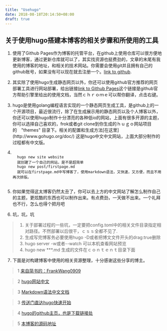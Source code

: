 ```yaml
---
title: "Usehugo"
date: 2018-08-18T20:14:50+08:00
draft: true
---
```


## 关于使用hugo搭建本博客的相关步骤和所使用的工具

1. 使用了Github Pages作为博客的托管平台，在github上使用仓库可以很方便地更新博客，通过更新仓库就可以了，其实找资源也挺费劲的，文章的末尾有我使用的博客的地址，和相关的技术网站。你需要会使用git并且拥有自己的github账号，如果没有可以现在就去注册一个。[link to github](https://github.com/).


2. 其实除了使用hugo生成静态网页以外，你还可以使用github官方推荐的网页部署工具进行网站部署，给出链接[link to Github Pages](https://help.github.com/articles/what-is-github-pages/)这个链接是github官方帮助引擎里给出的使用文档，当然ｃｈｒｏｍｅ可以帮你翻译，点击右键。


3. <p>hugo是使用golang编程语言实现的一个静态网页生成工具，是github上的一个开源项目，最近很流行，除了在生成展示用的静态网页以及个人博客以外，你还可以使用hugo制作十分漂亮的各种低io的网站，上面有很多开源的主题，你可以选择自己喜欢的，frok或者git clone到你生成的ｈｕｇｏ网站项目的　"themes" 目录下。相关的配置和生成方法[在这里](http://www.gohugo.org/doc/) 这是hugo中文中文网站，上面大部分制作的过程都有中文版。</p>

4.  <pre><code>
      hugo new site website
      就创建了一个自己的网站，是不是超简单
      hugo new post/firstpage.md
      就可以在firstpage.md中写博客了，使用markdown语法，又快速，又方便，而且不用再次排版。
      </code></pre>


5. 你如果觉得这太博客仍然太丑了，你可以去上方的中文网站了解怎么制作自己的主题，更炫酷的东西也可以制作出来。有点费劲，一天做不出来。一个礼拜也不行，怎么也得个把月吧

6. 坑，坑，坑
>1. 关于部署过程的一些坑，一定要把config.toml中的相关文件目录指定相对路径。不然部署以后很干，ｃｓｓ全都不见了.
>2. 生成写完博客务必要使用hugo -D或者把博文文件开头的drag:true删除
>3. hugo server  -w或者--watch 可以本机查看网站预览
>4. hugo new \*\*\*.md  生成的文件在ｃｏｎｔｅｎｔ目录下面

7. 下面是对构建博客中使用的相关资源整理，十分感谢这些分享的博主。

>1  [来自简书的：FrankWang0909](https://www.jianshu.com/p/7426c16880f6)

>2  [hugo网站中文](http://www.gohugo.org/doc/)

>3  [Markdown语法中文文档](https://www.appinn.com/markdown/)

>3  [传送门直达hugo快速开始](https://gohugo.io/getting-started/quick-start/)

>4 [hugo的github主页，也是下载链接处](https://github.com/gohugoio/hugo/releases)

>5 [本博客的源码地址](https://github.com/dhzzy88/dhzzy88.github.io)
